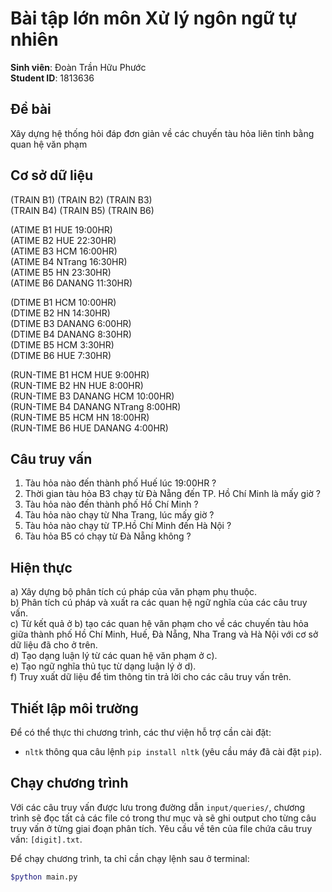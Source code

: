 # Bài tập lớn môn Xử lý ngôn ngữ tự nhiên

**Sinh viên**: Đoàn Trần Hữu Phước\
**Student ID**: 1813636

## Đề bài

Xây dựng hệ thống hỏi đáp đơn giản về các chuyến tàu hỏa liên tỉnh bằng quan hệ văn phạm

## Cơ sở dữ liệu

(TRAIN B1) (TRAIN B2) (TRAIN B3)\
(TRAIN B4) (TRAIN B5) (TRAIN B6)

(ATIME B1 HUE 19:00HR)\
(ATIME B2 HUE 22:30HR)\
(ATIME B3 HCM 16:00HR)\
(ATIME B4 NTrang 16:30HR)\
(ATIME B5 HN 23:30HR)\
(ATIME B6 DANANG 11:30HR)

(DTIME B1 HCM 10:00HR)\
(DTIME B2 HN 14:30HR)\
(DTIME B3 DANANG 6:00HR)\
(DTIME B4 DANANG 8:30HR)\
(DTIME B5 HCM 3:30HR)\
(DTIME B6 HUE 7:30HR)

(RUN-TIME B1 HCM HUE 9:00HR)\
(RUN-TIME B2 HN HUE 8:00HR)\
(RUN-TIME B3 DANANG HCM 10:00HR)\
(RUN-TIME B4 DANANG NTrang 8:00HR)\
(RUN-TIME B5 HCM HN 18:00HR)\
(RUN-TIME B6 HUE DANANG 4:00HR)

## Câu truy vấn

1. Tàu hỏa nào đến thành phố Huế lúc 19:00HR ?
2. Thời gian tàu hỏa B3 chạy từ Đà Nẵng đến TP. Hồ Chí Minh là mấy giờ ?
3. Tàu hỏa nào đến thành phố Hồ Chí Minh ?
4. Tàu hỏa nào chạy từ Nha Trang, lúc mấy giờ ?
5. Tàu hỏa nào chạy từ TP.Hồ Chí Minh đến Hà Nội ?
6. Tàu hỏa B5 có chạy từ Đà Nẵng không ?

## Hiện thực

a) Xây dựng bộ phân tích cú pháp của văn phạm phụ thuộc.\
b) Phân tích cú pháp và xuất ra các quan hệ ngữ nghĩa của các câu truy vấn.\
c) Từ kết quả ở b) tạo các quan hệ văn phạm cho về các chuyến tàu hỏa giữa thành phố Hồ Chí Minh, Huế, Đà Nẵng, Nha Trang và Hà Nội với cơ sở dữ liệu đã cho ở trên.\
d) Tạo dạng luận lý từ các quan hệ văn phạm ở c).\
e) Tạo ngữ nghĩa thủ tục từ dạng luận lý ở d).\
f) Truy xuất dữ liệu để tìm thông tin trả lời cho các câu truy vấn trên.

## Thiết lập môi trường

Để có thể thực thi chương trình, các thư viện hỗ trợ cần cài đặt:

- `nltk` thông qua câu lệnh `pip install nltk` (yêu cầu máy đã cài đặt `pip`).

## Chạy chương trình

Với các câu truy vấn được lưu trong đường dẫn `input/queries/`, chương trình sẽ đọc tất cả các file có trong thư mục và sẽ ghi output cho từng câu truy vấn ở từng giai đoạn phân tích. Yêu cầu về tên của file chứa câu truy vấn: `[digit].txt`.

Để chạy chương trình, ta chỉ cần chạy lệnh sau ở terminal:

```sh
$python main.py
```

